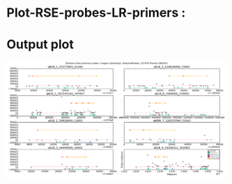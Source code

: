 Plot-RSE-probes-LR-primers :
================================================

Output plot
================================================
![alt tag](https://github.com/ffrancis/Plot-RSE-probes-LR-primers/blob/master/EnrichmentProbesSpacing_LR_PCR_primers082914.png)
